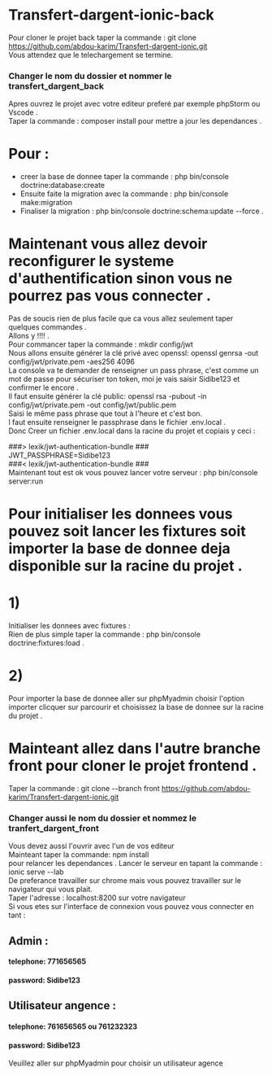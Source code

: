 # Transfert-dargent-ionic-back
Pour cloner le projet back taper la commande : git clone https://github.com/abdou-karim/Transfert-dargent-ionic.git  
Vous attendez que le telechargement se termine.  
### Changer le nom du dossier et nommer le transfert_dargent_back  
Apres ouvrez le projet avec votre editeur preferé par exemple phpStorm ou Vscode .  
Taper la commande : composer install pour mettre a jour les dependances .  

# Pour :
- creer la base de donnee taper la commande : php bin/console doctrine:database:create  
- Ensuite faite la migration avec la commande : php bin/console make:migration  
- Finaliser la migration : php bin/console doctrine:schema:update --force .  

# Maintenant vous allez devoir reconfigurer le systeme d'authentification sinon vous ne pourrez pas vous connecter .  
Pas de soucis rien de plus facile que ca vous allez seulement taper quelques commandes .  
Allons y !!!! .  
Pour commancer taper la commande : mkdir config/jwt  
Nous allons ensuite générer la clé privé avec openssl: openssl genrsa -out config/jwt/private.pem -aes256 4096  
La console va te demander de renseigner un pass phrase, c'est comme un mot de passe pour sécuriser ton token, moi je vais saisir Sidibe123 et confirmer le encore .  
Il faut ensuite générer la clé public: openssl rsa -pubout -in config/jwt/private.pem -out config/jwt/public.pem  
Saisi le même pass phrase que tout à l'heure et c'est bon.  
l faut ensuite renseigner le passphrase dans le fichier .env.local .  
Donc Creer un fichier .env.local dans la racine du projet et copiais y ceci :  

###> lexik/jwt-authentication-bundle ###  
JWT_PASSPHRASE=Sidibe123  
###< lexik/jwt-authentication-bundle ###  
Maintenant tout est ok vous pouvez lancer votre serveur : php bin/console server:run  

# Pour initialiser les donnees vous pouvez soit lancer les fixtures soit importer la base de donnee deja disponible sur la racine du projet .  
# 1)  
Initialiser les donnees avec fixtures :  
Rien de plus simple taper la commande : php bin/console doctrine:fixtures:load .  
# 2)
 Pour importer la base de donnee aller sur phpMyadmin choisir l'option importer clicquer sur parcourir et choisissez la base de donnee sur la racine du projet .  
 # Mainteant allez dans l'autre branche front pour cloner le projet frontend .
 Taper la commande : git clone --branch front https://github.com/abdou-karim/Transfert-dargent-ionic.git  
### Changer aussi le nom du dossier et nommez le tranfert_dargent_front  
Vous devez aussi l'ouvrir avec l'un de vos editeur  
Mainteant taper la commande: npm install   
pour relancer les dependances  .
Lancer le serveur en tapant la commande :  
ionic serve --lab  
De preferance travailler sur chrome mais vous pouvez travailler sur le navigateur qui vous plait.  
Taper l'adresse : localhost:8200 sur votre navigateur  
Si vous etes sur l'interface de connexion vous pouvez vous connecter en tant :  
## Admin :
#### telephone: 771656565  
#### password: Sidibe123  
## Utilisateur angence :  
#### telephone: 761656565 ou 761232323  
#### password: Sidibe123
Veuillez aller sur phpMyadmin pour choisir un utilisateur agence
